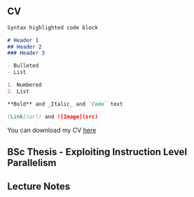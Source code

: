 ## CV

```markdown
Syntax highlighted code block

# Header 1
## Header 2
### Header 3

- Bulleted
- List

1. Numbered
2. List

**Bold** and _Italic_ and `Code` text

[Link](url) and ![Image](src)
```
You can download my CV [here](docs/cv.pdf)

## BSc Thesis - Exploiting Instruction Level Parallelism

## Lecture Notes
